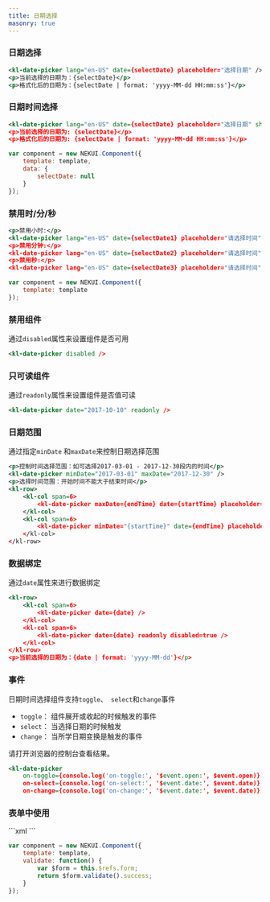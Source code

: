 ```yaml
---
title: 日期选择
masonry: true
---
```


<!-- demo_start -->
### 日期选择
<div class="m-example"></div>

```xml
<kl-date-picker lang="en-US" date={selectDate} placeholder="选择日期" />
<p>当前选择的日期为：{selectDate}</p>
<p>格式化后的日期为：{selectDate | format: 'yyyy-MM-dd HH:mm:ss'}</p>
```
<!-- demo_end -->

<!-- demo_start -->
### 日期时间选择
<div class="m-example"></div>

```xml
<kl-date-picker lang="en-US" date={selectDate} placeholder="选择日期" showTime />
<p>当前选择的日期为: {selectDate}</p>
<p>格式化后的日期为: {selectDate | format: 'yyyy-MM-dd HH:mm:ss'}</p>
```

```javascript
var component = new NEKUI.Component({
    template: template,
    data: {
        selectDate: null
    }
});
```
<!-- demo_end -->

<!-- demo_start -->
### 禁用时/分/秒
<div class="m-example"></div>

```xml
<p>禁用小时:</p>
<kl-date-picker lang="en-US" date={selectDate1} placeholder="请选择时间" showTime disabledHours />
<p>禁用分钟:</p>
<kl-date-picker lang="en-US" date={selectDate2} placeholder="请选择时间" showTime disabledMinutes />
<p>禁用秒:</p>
<kl-date-picker lang="en-US" date={selectDate3} placeholder="请选择时间" showTime disabledSeconds />
```

```javascript
var component = new NEKUI.Component({
    template: template
});
```
<!-- demo_end -->

<!-- demo_start -->
### 禁用组件
通过`disabled`属性来设置组件是否可用
<div class="m-example"></div>

```xml
<kl-date-picker disabled />
```
<!-- demo_end -->

<!-- demo_start -->
### 只可读组件
通过`readonly`属性来设置组件是否值可读
<div class="m-example"></div>

```xml
<kl-date-picker date="2017-10-10" readonly />
```
<!-- demo_end -->

<!-- demo_start -->
### 日期范围
通过指定`minDate` 和`maxDate`来控制日期选择范围
<div class="m-example"></div>

```xml
<p>控制时间选择范围：如可选择2017-03-01 - 2017-12-30段内的时间</p>
<kl-date-picker minDate="2017-03-01" maxDate="2017-12-30" />
<p>选择时间范围：开始时间不能大于结束时间</p>
<kl-row>
    <kl-col span=6>
        <kl-date-picker maxDate={endTime} date={startTime} placeholder="开始时间"/>
    </kl-col>
    <kl-col span=6>
        <kl-date-picker minDate="{startTime}" date={endTime} placeholder="结束时间" />
    </kl-col>
</kl-row>
```

<!-- demo_end -->

<!-- demo_start -->
### 数据绑定
通过`date`属性来进行数据绑定
<div class="m-example"></div>

```xml
<kl-row>
    <kl-col span=6>
        <kl-date-picker date={date} />
    </kl-col>
    <kl-col span=6>
        <kl-date-picker date={date} readonly disabled=true />
    </kl-col>
</kl-row>
<p>当前选择的日期为：{date | format: 'yyyy-MM-dd'}</p>
```
<!-- demo_end -->

<!-- demo_start -->
### 事件
日期时间选择组件支持`toggle`、` select`和`change`事件
* `toggle`： 组件展开或收起的时候触发的事件
* `select`： 当选择日期的时候触发
* `change`： 当所学日期变换是触发的事件

请打开浏览器的控制台查看结果。

<div class="m-example"></div>

```xml
<kl-date-picker
    on-toggle={console.log('on-toggle:', '$event.open:', $event.open)}
    on-select={console.log('on-select:', '$event.date:', $event.date)}
    on-change={console.log('on-change:', '$event.date:', $event.date)} />
```
<!-- demo_end -->

<!-- demo_start -->
### 表单中使用
<div class="m-example"></div>
```xml
<kl-form ref="form">
    <kl-form-item title="开始时间" labelSize="70px" required >
        <kl-date-picker date={date} />
     </kl-form-item>
      <kl-button title="验证" on-click={this.validate()} />
</kl-form>
```

```javascript
var component = new NEKUI.Component({
    template: template,
    validate: function() {
        var $form = this.$refs.form;
        return $form.validate().success;
    }
});

```
<!-- demo_end -->
